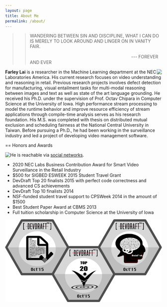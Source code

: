 ```yaml
---
layout: page
title: About Me
permalink: /about/
---
```


>> WANDERING BETWEEN SIN AND DISCIPLINE,
>> WHAT I CAN DO IS MERELY TO LOOK AROUND AND LINGER ON IN VANITY FAIR.
>>
>>　　　　　　　　　　　　　　　　　　　　　　　 --- FOREVER AND EVER

<img align="right" src="https://en.gravatar.com/userimage/13813144/d2988c97a0932bb18b79f953393e12e8.png?size=200"/>

**Farley Lai** is a researcher in the Machine Learning department at the NEC Laboratories America.
His current research focuses on video understanding and reasoning in retail.
Previous research projects involves defect detection for manufacturing, visual entailment tasks for multi-modal reasoning between images and text 
as well as state of the art language grounding.
He received his Ph.D. under the supervision of Prof. Octav Chipara in Computer Science at the University of Iowa.
High performance stream processing to model the runtime behavior and improve resource efficiency of stream applications through compile-time analysis serves as his research foundation.
His M.S. was completed with thesis on distributed mutual exclusion and scheduling fairness at the National Central University in Taiwan.
Before pursuing a Ph.D., he had been working in the surveillance industry and led a project of developing video management software. 

== Honors and Awards

[//]: # (An up-to-date link:/files/resume-farleylai.pdf[resume] is available for reference.)
He is reachable via [social networks](http://www.linkedin.com/in/farleylai).
<img align="left" src="http://2.bp.blogspot.com/-DFWgEdTYxd4/VIjfmXrq92I/AAAAAAAAZ5E/EXtdm2Od0S4/s1600/dd_badge_top10_2014.png"/>

- 2020 NEC Labs Business Contribution Award for Smart Video Surveillance in the Retail Industry
- $500 for SIGBED ESWEEK 2015 Student Travel Grant
- DevDraft Top 20 finalists 2015 with perfect code correctness and advanced CS achievements
- DevDraft Top 10 finalists 2014
- NSF-funded student travel support to CPSWeek 2014 in the amount of $1500
- Best Student Paper Award at CBMS 2013
- Full tuition scholarship in Computer Science at the University of Iowa

<img align="left" src="images/Achievements-Oct15.png"/>
